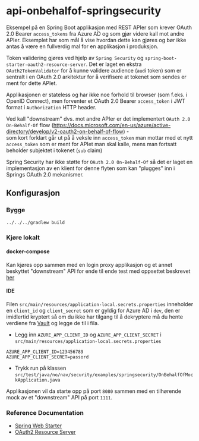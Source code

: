 # api-onbehalfof-springsecurity

Eksempel på en Spring Boot applikasjon med REST APIer som krever OAuth 2.0 Bearer `access_tokens` fra Azure AD og som gjør videre kall mot andre APIer. Eksemplet har som mål å vise hvordan dette kan gjøres og bør ikke antas å være en fullverdig mal for en applikasjon i produksjon.  

Token validering gjøres ved hjelp av `Spring Security` og `spring-boot-starter-oauth2-resource-server`. Det er laget en ekstra `OAuth2TokenValidator` for å kunne validere audience (`aud`i token)
som er sentralt i en OAuth 2.0 arkitektur for å verifisere at tokenet som sendes er ment for dette APIet.

Applikasjonen er stateless og har ikke noe forhold til browser (som f.eks. i OpenID Connect), men forventer et OAuth 2.0 Bearer `access_token` i JWT format i `Authorization` HTTP header.

Ved kall "downstream" dvs. mot andre APIer er det implementert `OAuth 2.0 On-Behalf-Of` flow (https://docs.microsoft.com/en-us/azure/active-directory/develop/v2-oauth2-on-behalf-of-flow) -  
som kort forklart går ut på å veksle inn `access_token` man mottar med et nytt `access_token` som er ment for APIet man skal kalle, mens man fortsatt beholder subjektet i tokenet (`sub` claim) 

Spring Security har ikke støtte for `OAuth 2.0 On-Behalf-Of` så det er laget en implementasjon av en klient for denne flyten som kan "plugges" inn i Springs OAuth 2.0 mekanismer.

## Konfigurasjon

### Bygge

`../../../gradlew build`

### Kjøre lokalt

#### docker-compose
Kan kjøres opp sammen med en login proxy applikasjon og et annet beskyttet "downstream" API for ende til ende test med oppsettet beskrevet [her](../../docker)

#### IDE

Filen `src/main/resources/application-local.secrets.properties` inneholder en `client_id` og `client_secret` som er gyldig for Azure AD i `dev`, 
den er imidlertid kryptert så om du ikke har tilgang til å dekryptere må du hente verdiene fra [Vault](https://vault.adeo.no/ui/vault/secrets/azuread/show/dev/creds/security-blueprint-client) 
og legge de til i fila.

- Legg inn `AZURE_APP_CLIENT_ID` og `AZURE_APP_CLIENT_SECRET` i  `src/main/resources/application-local.secrets.properties`

```
AZURE_APP_CLIENT_ID=123456789
AZURE_APP_CLIENT_SECRET=passord
```


- Trykk run på klassen `src/test/java/no/nav/security/examples/springsecurity/OnBehalfOfMockApplication.java`


Applikasjonen vil da starte opp på port `8080` sammen med en tilhørende mock av et "downstream" API på port `1111`.

### Reference Documentation

* [Spring Web Starter](https://docs.spring.io/spring-boot/docs/{bootVersion}/reference/htmlsingle/#boot-features-developing-web-applications)
* [OAuth2 Resource Server](https://docs.spring.io/spring-boot/docs/{bootVersion}/reference/htmlsingle/#boot-features-security-oauth2-server)

